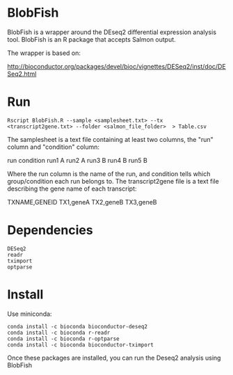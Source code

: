 # BlobFish
BlobFish is a wrapper around the DEseq2 differential expression analysis tool. 
BlobFish is an R package that accepts Salmon output.

The wrapper is based on:

http://bioconductor.org/packages/devel/bioc/vignettes/DESeq2/inst/doc/DESeq2.html

# Run

	Rscript BlobFish.R --sample <samplesheet.txt> --tx <transcript2gene.txt> --folder <salmon_file_folder>  > Table.csv

The samplesheet is a text file containing at least two columns, the "run" column and "condition" column:

run condition
run1 A
run2 A
run3 B
run4 B
run5 B

Where the run column is the name of the run, and condition tells which group/condition each run belongs to.
The transcript2gene file is a text file describing the gene name of each transcript:

TXNAME,GENEID
TX1,geneA
TX2,geneB
TX3,geneB

# Dependencies

	DESeq2
	readr
	tximport
	optparse

# Install

Use miniconda:

	conda install -c bioconda bioconductor-deseq2	
	conda install -c bioconda r-readr
	conda install -c bioconda r-optparse
	conda install -c bioconda bioconductor-tximport

Once these packages are installed, you can run the Deseq2 analysis using BlobFish
